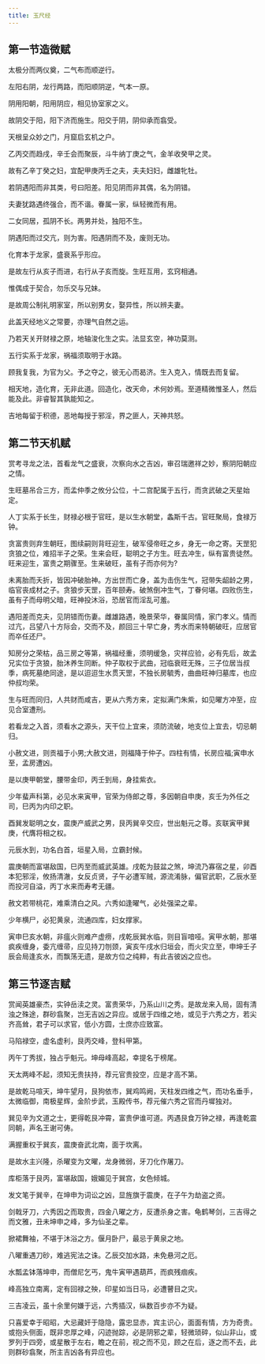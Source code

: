 ```yaml
---
title: 玉尺经
---
```


## 第一节造微赋

太极分而两仪奠，二气布而顺逆行。

左阳右阴，龙行两路，而阳顺阴逆，气本一原。

阴用阳朝，阳用阴应，相见协室家之义。

故阴交于阳，阳下济而施生。阳交于阴，阴仰承而翕受。

天根呈众妙之门，月窟启玄机之户。

乙丙交而趋戌，辛壬会而聚辰，斗牛纳丁庚之气，金羊收癸甲之灵。

故有乙辛丁癸之妇，宜配甲庚丙壬之夫，夫夫妇妇，雌雄牝牡。

若阴遇阳而非其类，号曰阳差。阳见阴而非其偶，名为阴错。

夫妻犹路遇终强合，而不谐。眷属一家，纵轻微而有用。

二女同居，孤阴不长。两男并处，独阳不生。

阴遇阳而过交亢，则为害。阳遇阴而不及，废则无功。

化育本于龙家，盛衰系乎形应。

是故左行从亥子而进，右行从子亥而旋。生旺互用，玄窍相通。

惟偶成于契合，勿乐交与兄妹。

是故周公制礼明家室，所以别男女，娶异性，所以辨夫妻。

此盖天经地义之常要，亦理气自然之运。

乃若天关开财禄之原，地轴浚化生之实。法显玄空，神功莫测。

五行实系于龙家，祸福须取明于水路。

顾我复我，为官为父。予之夺之，彼无心而曷济。生入克入，情既去而复留。

相天地，造化育，无非此道。回造化，改天命，术何妙焉。至道精微惟圣人，然后能及此。非睿智其孰能知之。

吉地每留于积德，恶地每授于邪淫，界之匪人，天神共怒。

## 第二节天机赋

赏考寻龙之法，首看龙气之盛衰，次察向水之吉凶，审召瑞邀祥之妙，察阴阳朝应之情。

生旺墓吊合三方，而孟仲季之攸分公位，十二宫配属于五行，而贪武破之天星始定。

人丁实系于长生，财禄必根于官旺，是以生水朝堂，螽斯千古。官旺聚局，食禄万钟。

贪富贵则弃生朝旺，图续嗣则背旺迎生，破军侵帝旺之乡，身无一命之寄。天罡犯贪狼之位，难招半子之荣。生来会旺，聪明之子方生。旺去冲生，纵有富贵徒然。旺来迎生，富贵之期骤至。生来破旺，虽有子而亦何为?

未离胎而夭折，皆因冲破胎神。方出世而亡身，盖为击伤生气，冠带失龆龄之男，临官丧成材之子。贪狼步天罡，百年颐寿。破煞倒冲生气，丁眷何堪。四败伤生，虽有子而母明父暗，旺神投沐浴，恐居官而淫乱可羞。

遇阳差而克夫，见阴错而伤妻。雌雄路遇，晚景荣华，眷属同情，家门孝义。情而过亢，吕望八十方际会，交而不及，颜回三十早亡身，秀水而来特朝破旺，应居官而卒任还尸。

知房分之荣枯，品三房之等第，祸福经重，须明缓急，灾祥应验，必有先后，故孟兄实位于贪狼，胎沐养生同断。仲子取权于武曲，冠临衰旺无殊，三子位居当叔季，病死墓绝同途，是以迢迢生水贯天罡，不独长房毓秀，曲曲旺神归墓库，也应仲叔均荣。

生与旺而同归，人共财而咸吉，更从六秀方来，定拟满门朱紫，如见曜方冲至，应见合室遭刑。

若看龙之入首，须看水之源头，天干位上宜来，须防流破，地支位上宜去，切忌朝归。

小赦文进，则贡福于小男;大赦文进，则福降于仲子。四柱有情，长房应福;寅申水至，孟房遭凶。

是以庚甲朝堂，腰带金印，丙壬到局，身挂紫衣。

少年蜚声科第，必见水来寅甲，官荣为侍郎之尊，多因朝自申庚，亥壬为外任之司，巳丙为内印之职。

酉巽发聪明之女，震庚产威武之男，艮丙巽辛交应，世出魁元之尊。亥联寅甲巽庚，代膺将相之权。

元辰水到，功名白首，垣星入局，立霸封候。

震庚朝而富堪敌国，巳丙至而威武英雄。戌乾为鼓盆之煞，坤流乃寡宿之星，卯酉本犯邪淫，攸扬清澈，女反贞贤，子午必遭军贼，源流淆脉，偏官武职，乙辰水至而投河自溢，丙丁水来而寿考无疆。

赦文若带桃花，难乘清白之风。六秀如逢曜气，必处强梁之辈。

少年横尸，必犯黄泉，流通四库，妇女撑家。

寅申巳亥水朝，非瘟火则难产虚痨，戌乾辰巽水临，则目盲喑哑。寅甲水朝，那堪疯疾缠身，委亢缠帚，应见持刀刎颈，寅亥午戌水归垣会，而火灾立至，申坤壬子辰会局逢亥水，而飘荡无遗，是故方位之纯粹，有此吉彼凶之应也。

## 第三节逐吉赋

赏闻英雄豪杰，实钟岳渎之灵。富贵荣华，乃系山川之秀。是故龙来入局，固有清浊之殊途，群砂翕聚，岂无吉凶之异应。或居于四维之地，或见于六秀之方，若尖齐高耸，君子可以求官，低小方圆，士庶亦应致富。

马陷禄空，虚名虚利，艮丙交峰，登科甲第。

丙午丁秀拔，独占乎魁元。坤母峰高起，幸提名于榜尾。

天太两峰不起，须知无贵扶持，荐元官贵投空，应是才高不第。

是故乾马喧天，坤牛望月，艮狗依市，巽鸡鸣阙，天柱发四维之气，而功名垂手，太微临御，南极星辉，金阶步武，玉殿传书，荐元催六秀之官而丹墀独对。

巽见辛为文道之士，更得乾艮冲霄，富贵伊谁可道。丙遇艮食万钟之禄，再逢乾震同朝，声名王谢可俦。

满握重权于巽亥，震庚奋武北南，面于坎离。

是故水主兴隆，杀曜变为文曜，龙身微弱，牙刀化作屠刀。

库柜落于艮丙，富堪敌国，娥媚见于巽宫，女色倾城。

发文笔于巽辛，在坤申为词讼之凶，显旌旗于震庚，在子午为劫盗之资。

剑戟牙刀，六秀因之而取贵，四金八曜之方，反遭杀身之害。龟鹤琴剑，三吉得之而文雅，丑未坤申之峰，多为仙圣之辈。

掀裙舞袖，不堪于沐浴之方。偃月卧尸，最忌于黄泉之地。

八曜重遇刀砂，难逃宪法之诛。乙辰交加水路，未免悬河之厄。

水瓢孟钵落坤申，而僧尼乞丐，鬼牛寅甲遇葫芦，而疯残痼疾。

峰高独立南离，定有回禄之殃，印星如当日马，必遭瞽目之灾。

三吉凌云，虽十余里何嫌于远，六秀插汉，纵数百步亦不为疑。

只喜爱幸于昭昭，大忌藏奸于隐隐，露忠显赤，宾主识心，面面有情，方为奇贵。或抱头侧面，既非忠厚之峰，闪迹抛踪，必是阴邪之辈，轻微琐碎，似山非山，或罗列于四旁，或星散于左右，瞻之在前，视之而不见，顾之在后，逐之而不去，此则群砂翕聚，所主吉凶各有异应也。
